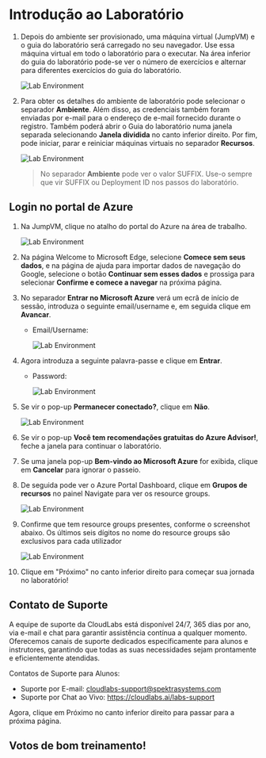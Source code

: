 # Introdução ao Laboratório

1. Depois do ambiente ser provisionado, uma máquina virtual (JumpVM) e o guia do laboratório será carregado no seu navegador. Use essa máquina virtual em todo o laboratório para o executar.  Na área inferior do guia do laboratório pode-se ver o número de exercícios e alternar para diferentes exercícios do guia do laboratório.

   ![](media/18-10-24(1).png "Lab Environment")

1. Para obter os detalhes do ambiente de laboratório pode selecionar o separador **Ambiente**. Além disso, as credenciais também foram enviadas por e-mail para o endereço de e-mail fornecido durante o registro. Também poderá abrir o Guia do laboratório numa janela separada selecionando **Janela dividida** no canto inferior direito. Por fim, pode iniciar, parar e reiniciar máquinas virtuais no separador **Recursos**.

   ![](media/18-10-24.png "Lab Environment")
 
    > No separador **Ambiente** pode ver o valor SUFFIX. Use-o sempre que vir SUFFIX ou Deployment ID nos passos do laboratório.

## Login no portal de Azure

1. Na JumpVM, clique no atalho do portal do Azure na área de trabalho.

   ![](media/18-10-24(2).png "Lab Environment")

1. Na página Welcome to Microsoft Edge, selecione **Comece sem seus dados**, e na página de ajuda para importar dados de navegação do Google, selecione o botão **Continuar sem esses dados** e prossiga para selecionar **Confirme e comece a navegar** na próxima página. 

1. No separador **Entrar no Microsoft Azure** verá um ecrã de início de sessão, introduza o seguinte email/username e, em seguida clique em **Avancar**.

   * Email/Username: <inject key="AzureAdUserEmail"></inject>
   
     ![](media/18-10-24(3).png "Lab Environment")
     
1. Agora introduza a seguinte palavra-passe e clique em **Entrar**.

   * Password: <inject key="AzureAdUserPassword"></inject>
   
     ![](media/18-10-24(4).png "Lab Environment")
     
1. Se vir o pop-up **Permanecer conectado?**, clique em **Não**.

   ![](media/18-10-24(5).png "Lab Environment")

1. Se vir o pop-up **Você tem recomendações gratuitas do Azure Advisor!**, feche a janela para continuar o laboratório.

1. Se uma janela pop-up **Bem-vindo ao Microsoft Azure** for exibida, clique em **Cancelar** para ignorar o passeio.
   
1. De seguida pode ver o Azure Portal Dashboard, clique em **Grupos de recursos** no painel Navigate para ver os resource groups.

   ![](media/18-10-24(6).png "Lab Environment")

1. Confirme que tem resource groups presentes, conforme o screenshot abaixo. Os últimos seis dígitos no nome do resource groups são exclusivos para cada utilizador   

   ![](media/18-10-24(7).png "Lab Environment")
   
1. Clique em "Próximo" no canto inferior direito para começar sua jornada no laboratório!

## Contato de Suporte

A equipe de suporte da CloudLabs está disponível 24/7, 365 dias por ano, via e-mail e chat para garantir assistência contínua a qualquer momento. Oferecemos canais de suporte dedicados especificamente para alunos e instrutores, garantindo que todas as suas necessidades sejam prontamente e eficientemente atendidas.

Contatos de Suporte para Alunos:

- Suporte por E-mail: cloudlabs-support@spektrasystems.com
- Suporte por Chat ao Vivo: https://cloudlabs.ai/labs-support

Agora, clique em Próximo no canto inferior direito para passar para a próxima página.

## Votos de bom treinamento!
